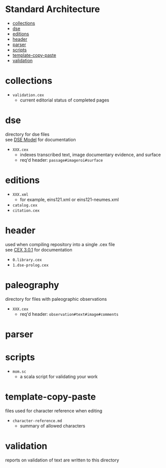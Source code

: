 # Standard Architecture
* <a href="#collections">collections</a>
* <a href="#dse">dse</a>
* <a href="#editions">editions</a>
* <a href="#header">header</a>
* <a href="#parser">parser</a>
* <a href="#scripts">scripts</a>
* <a href="#template-copy-paste">template-copy-paste</a>
* <a href="#validation">validation</a>

# collections
* `validation.cex`
  * current editorial status of completed pages

# dse
<p>directory for dse files<br>
see <a href="https://cite-architecture.github.io/dse/">DSE Model</a> for documentation</p>

* `XXX.cex`
  * indexes transcribed text,  image documentary evidence, and surface
  * req'd header: `passage#imageroi#surface`

# editions
* `XXX.xml`
  * for example, eins121.xml or eins121-neumes.xml
* `catalog.cex`
* `citation.cex`

# header
<p>used when compiling repository into a single .cex file<br>
see <a href="https://cite-architecture.github.io/citedx/CEX-spec-3.0.1/">CEX 3.0.1</a> for documentation</p>

* `0.library.cex`
* `1.dse-prolog.cex`

# paleography
<p>directory for files with paleographic observations</p>

* `XXX.cex`
  * req'd header: `observation#text#image#comments`

# parser

# scripts
* `mom.sc`
  * a scala script for validating your work

# template-copy-paste
<p>files used for character reference when editing</p>

* `character-reference.md`
  * summary of allowed characters

# validation
<p>reports on validation of text are written to this directory</p>
